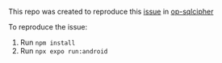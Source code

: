 This repo was created to reproduce this [issue](https://github.com/OP-Engineering/op-sqlcipher/issues/7) in [op-sqlcipher](https://github.com/OP-Engineering/op-sqlcipher)

To reproduce the issue:
1. Run `npm install`
2. Run `npx expo run:android`